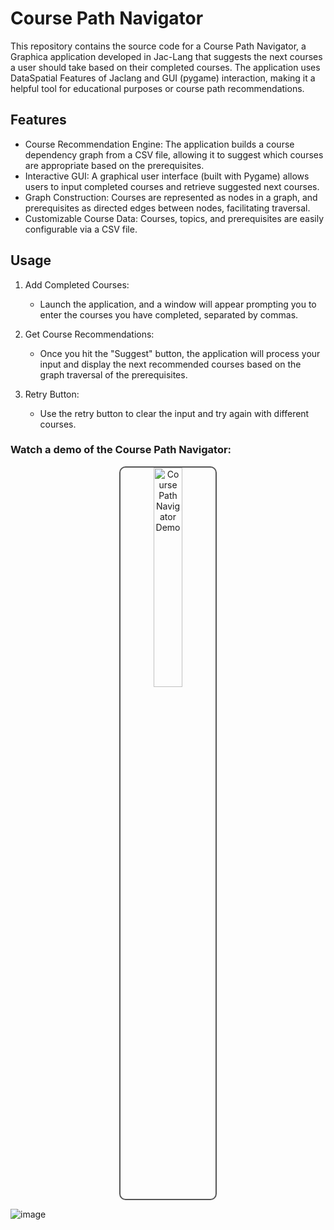 #  Course Path Navigator
This repository contains the source code for a Course Path Navigator, a Graphica application developed in Jac-Lang that suggests the next courses a user should take based on their completed courses. The application uses DataSpatial Features of Jaclang and GUI (pygame) interaction, making it a helpful tool for educational purposes or course path recommendations.

## Features
- Course Recommendation Engine: The application builds a course dependency graph from a CSV file, allowing it to suggest which courses are appropriate based on the prerequisites.
- Interactive GUI: A graphical user interface (built with Pygame) allows users to input completed courses and retrieve suggested next courses.
- Graph Construction: Courses are represented as nodes in a graph, and prerequisites as directed edges between nodes, facilitating traversal.
- Customizable Course Data: Courses, topics, and prerequisites are easily configurable via a CSV file.

## Usage
  1. Add Completed Courses:
      - Launch the application, and a window will appear prompting you to enter the courses you have completed, separated by commas.

  2. Get Course Recommendations:
      - Once you hit the "Suggest" button, the application will process your input and display the next recommended courses based on the graph traversal of the prerequisites.
  3. Retry Button:
       - Use the retry button to clear the input and try again with different courses.

### Watch a demo of the Course Path Navigator:
<p align="center">
  <a href="https://youtu.be/922ijWWy2y0">
    <img src="https://img.youtube.com/vi/922ijWWy2y0/maxresdefault.jpg" alt="Course Path Navigator Demo" title="Course Path Navigator Demo" width="30%" style="border: 2px solid #555; border-radius: 10px;">
  </a>
</p>

![image](https://github.com/user-attachments/assets/1ce456f5-1aa1-49cb-b73c-3bb3c330341c)
